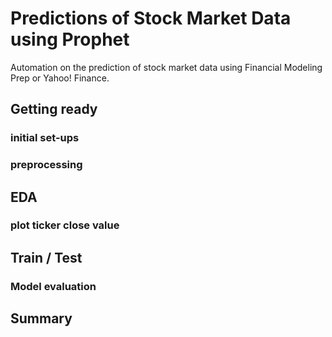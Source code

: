 # Predictions of Stock Market Data using Prophet 

Automation on the prediction of stock market data using Financial Modeling Prep or Yahoo! Finance. 

## Getting ready

### initial set-ups 
### preprocessing

## EDA 

### plot ticker close value 


## Train / Test 
### Model evaluation

## Summary 
